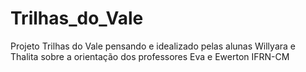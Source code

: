 # Trilhas_do_Vale
Projeto Trilhas do Vale pensando e idealizado pelas alunas Willyara e Thalita sobre a orientação dos professores Eva e Ewerton IFRN-CM
